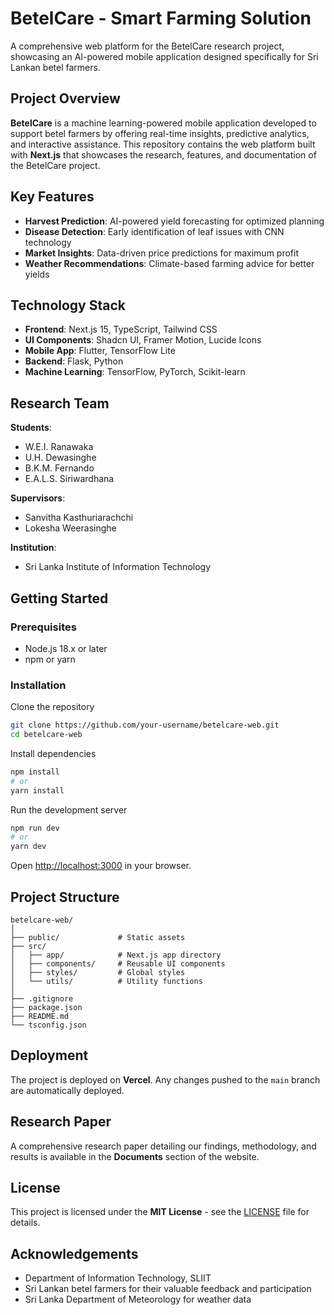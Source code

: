 # BetelCare - Smart Farming Solution

A comprehensive web platform for the BetelCare research project, showcasing an AI-powered mobile application designed specifically for Sri Lankan betel farmers.

## Project Overview

**BetelCare** is a machine learning-powered mobile application developed to support betel farmers by offering real-time insights, predictive analytics, and interactive assistance. This repository contains the web platform built with **Next.js** that showcases the research, features, and documentation of the BetelCare project.

## Key Features

- **Harvest Prediction**: AI-powered yield forecasting for optimized planning  
- **Disease Detection**: Early identification of leaf issues with CNN technology  
- **Market Insights**: Data-driven price predictions for maximum profit  
- **Weather Recommendations**: Climate-based farming advice for better yields  

## Technology Stack

- **Frontend**: Next.js 15, TypeScript, Tailwind CSS  
- **UI Components**: Shadcn UI, Framer Motion, Lucide Icons  
- **Mobile App**: Flutter, TensorFlow Lite  
- **Backend**: Flask, Python  
- **Machine Learning**: TensorFlow, PyTorch, Scikit-learn  

## Research Team

**Students**:  
- W.E.I. Ranawaka  
- U.H. Dewasinghe  
- B.K.M. Fernando  
- E.A.L.S. Siriwardhana  

**Supervisors**:  
- Sanvitha Kasthuriarachchi  
- Lokesha Weerasinghe  

**Institution**:  
- Sri Lanka Institute of Information Technology  

## Getting Started

### Prerequisites

- Node.js 18.x or later  
- npm or yarn  

### Installation

Clone the repository  
```bash
git clone https://github.com/your-username/betelcare-web.git
cd betelcare-web
```

Install dependencies  
```bash
npm install
# or
yarn install
```

Run the development server  
```bash
npm run dev
# or
yarn dev
```

Open [http://localhost:3000](http://localhost:3000) in your browser.

## Project Structure

```
betelcare-web/
│
├── public/             # Static assets
├── src/
│   ├── app/            # Next.js app directory
│   ├── components/     # Reusable UI components
│   ├── styles/         # Global styles
│   └── utils/          # Utility functions
│
├── .gitignore
├── package.json
├── README.md
└── tsconfig.json
```

## Deployment

The project is deployed on **Vercel**. Any changes pushed to the `main` branch are automatically deployed.

## Research Paper

A comprehensive research paper detailing our findings, methodology, and results is available in the **Documents** section of the website.

## License

This project is licensed under the **MIT License** - see the [LICENSE](./LICENSE) file for details.

## Acknowledgements

- Department of Information Technology, SLIIT  
- Sri Lankan betel farmers for their valuable feedback and participation  
- Sri Lanka Department of Meteorology for weather data  
